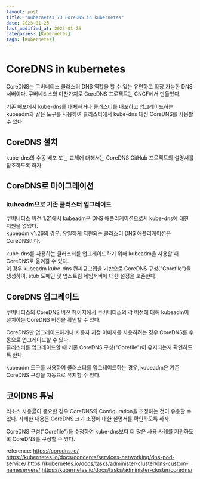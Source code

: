 ```yaml
---
layout: post
title: "Kubernetes_73 CoreDNS in kubernetes"
date: 2023-01-25
last_modified_at: 2023-01-25
categories: [Kubernetes]
tags: [Kubernetes]
---
```


# CoreDNS in kubernetes

CoreDNS는 쿠버네티스 클러스터 DNS 역할을 할 수 있는 유연하고 확장 가능한 DNS 서버이다. 쿠버네티스와 마찬가지로 CoreDNS 프로젝트는 CNCF에서 만들었다.   

기존 배포에서 kube-dns를 대체하거나 클러스터를 배포하고 업그레이드하는 kubeadm과 같은 도구를 사용하여 클러스터에서 kube-dns 대신 CoreDNS를 사용할 수 있다.   

## CoreDNS 설치
kube-dns의 수동 배포 또는 교체에 대해서는 CoreDNS GitHub 프로젝트의 설명서를 참조하도록 하자.   

## CoreDNS로 마이그레이션
### kubeadm으로 기존 클러스터 업그레이드
쿠버네티스 버전 1.21에서 kubeadm은 DNS 애플리케이션으로서 kube-dns에 대한 지원을 없앴다.   
kubeadm v1.26의 경우, 유일하게 지원되는 클러스터 DNS 애플리케이션은 CoreDNS이다.   

kube-dns를 사용하는 클러스터를 업그레이드하기 위해 kubeadm을 사용할 때 CoreDNS로 옮겨갈 수 있다.    
이 경우 kubeadm kube-dns 컨피규그맵을 기반으로 CoreDNS 구성("Corefile")을 생성하여, stub 도메인 및 업스트림 네임서버에 대한 설정을 보존한다.   

## CoreDNS 업그레이드
쿠버네티스의 CoreDNS 버전 페이지에서 쿠버네티스의 각 버전에 대해 kubeadm이 설치하는 CoreDNS 버전을 확인할 수 있다.   

CoreDNS만 업그레이드하거나 사용자 지정 이미지를 사용하려는 경우 CoreDNS를 수동으로 업그레이드할 수 있다.    
클러스터를 업그레이드할 때 기존 CoreDNS 구성("Corefile")이 유지되는지 확인하도록 한다.   

kubeadm 도구를 사용하여 클러스터를 업그레이드하는 경우, kubeadm은 기존 CoreDNS 구성을 자동으로 유지할 수 있다.   

## 코어DNS 튜닝
리소스 사용률이 중요한 경우 CoreDNS의 Configuration을 조정하는 것이 유용할 수 있다. 자세한 내용은 CoreDNS 크기 조정에 대한 설명서를 확인하도록 하자.   

CoreDNS 구성("Corefile")을 수정하여 kube-dns보다 더 많은 사용 사례를 지원하도록 CoreDNS를 구성할 수 있다.    


reference: 
https://coredns.io/
https://kubernetes.io/docs/concepts/services-networking/dns-pod-service/
https://kubernetes.io/docs/tasks/administer-cluster/dns-custom-nameservers/
https://kubernetes.io/docs/tasks/administer-cluster/coredns/

